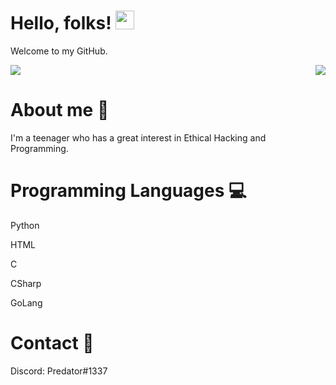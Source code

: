 # Hello, folks! <img src="https://raw.githubusercontent.com/MartinHeinz/MartinHeinz/master/wave.gif" width="30px">

<!--
**APIScorcher/APIScorcher** is a ✨ _special_ ✨ repository because its `README.md` (this file) appears on your GitHub profile.

Here are some ideas to get you started:

- 🔭 I’m currently working on ...
- 🌱 I’m currently learning ...
- 👯 I’m looking to collaborate on ...
- 🤔 I’m looking for help with ...
- 💬 Ask me about ...
- 📫 How to reach me: ...
- 😄 Pronouns: ...
- ⚡ Fun fact: ...
-->
Welcome to my GitHub.

<img align="center" src="https://github-readme-stats.vercel.app/api/top-langs/?username=APIScorcher&theme=tokyonight" /> <img align="right" src="https://github-readme-stats.vercel.app/api/github-stats/?username=APIScorcher&theme=tokyonight" />

# About me 👦
I'm a teenager who has a great interest in Ethical Hacking and Programming.

# Programming Languages 💻
Python

HTML

C

CSharp

GoLang 

# Contact 📱
Discord: Predator#1337



